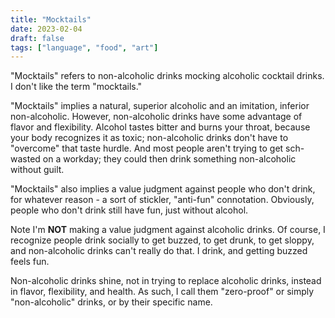 ```yaml
---
title: "Mocktails"
date: 2023-02-04
draft: false
tags: ["language", "food", "art"]
---
```

"Mocktails" refers to non-alcoholic drinks mocking alcoholic cocktail drinks. I don't like the term "mocktails."

"Mocktails" implies a natural, superior alcoholic and an imitation, inferior non-alcoholic. However, non-alcoholic drinks have some advantage of flavor and flexibility. Alcohol tastes bitter and burns your throat, because your body recognizes it as toxic; non-alcoholic drinks don't have to "overcome" that taste hurdle. And most people aren't trying to get sch-wasted on a workday; they could then drink something non-alcoholic without guilt.

"Mocktails" also implies a value judgment against people who don't drink, for whatever reason - a sort of stickler, "anti-fun" connotation. Obviously, people who don't drink still have fun, just without alcohol.

Note I'm **NOT** making a value judgment against alcoholic drinks. Of course, I recognize people drink socially to get buzzed, to get drunk, to get sloppy, and non-alcoholic drinks can't really do that. I drink, and getting buzzed feels fun. 

Non-alcoholic drinks shine, not in trying to replace alcoholic drinks, instead in flavor, flexibility, and health. As such, I call them "zero-proof" or simply "non-alcoholic" drinks, or by their specific name.